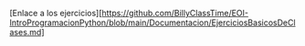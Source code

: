 [Enlace a los ejercicios][https://github.com/BillyClassTime/EOI-IntroProgramacionPython/blob/main/Documentacion/EjerciciosBasicosDeClases.md]